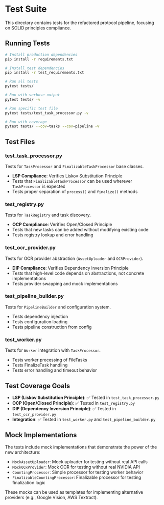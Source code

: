 # Test Suite

This directory contains tests for the refactored protocol pipeline, focusing on SOLID principles compliance.

## Running Tests

```bash
# Install production dependencies
pip install -r requirements.txt

# Install test dependencies
pip install -r test_requirements.txt

# Run all tests
pytest tests/

# Run with verbose output
pytest tests/ -v

# Run specific test file
pytest tests/test_task_processor.py -v

# Run with coverage
pytest tests/ --cov=tasks --cov=pipeline -v
```

## Test Files

### test_task_processor.py
Tests for `TaskProcessor` and `FinalizableTaskProcessor` base classes.
- **LSP Compliance**: Verifies Liskov Substitution Principle
- Tests that `FinalizableTaskProcessor` can be used wherever `TaskProcessor` is expected
- Tests proper separation of `process()` and `finalize()` methods

### test_registry.py
Tests for `TaskRegistry` and task discovery.
- **OCP Compliance**: Verifies Open/Closed Principle
- Tests that new tasks can be added without modifying existing code
- Tests registry lookup and error handling

### test_ocr_provider.py
Tests for OCR provider abstraction (`AssetUploader` and `OCRProvider`).
- **DIP Compliance**: Verifies Dependency Inversion Principle
- Tests that high-level code depends on abstractions, not concrete implementations
- Tests provider swapping and mock implementations

### test_pipeline_builder.py
Tests for `PipelineBuilder` and configuration system.
- Tests dependency injection
- Tests configuration loading
- Tests pipeline construction from config

### test_worker.py
Tests for `Worker` integration with `TaskProcessor`.
- Tests worker processing of FileTasks
- Tests FinalizeTask handling
- Tests error handling and timeout behavior

## Test Coverage Goals

- **LSP (Liskov Substitution Principle)**: ✅ Tested in `test_task_processor.py`
- **OCP (Open/Closed Principle)**: ✅ Tested in `test_registry.py`
- **DIP (Dependency Inversion Principle)**: ✅ Tested in `test_ocr_provider.py`
- **Integration**: ✅ Tested in `test_worker.py` and `test_pipeline_builder.py`

## Mock Implementations

The tests include mock implementations that demonstrate the power of the new architecture:

- `MockAssetUploader`: Mock uploader for testing without real API calls
- `MockOCRProvider`: Mock OCR for testing without real NVIDIA API
- `CountingProcessor`: Simple processor for testing worker behavior
- `FinalizableCountingProcessor`: Finalizable processor for testing finalization logic

These mocks can be used as templates for implementing alternative providers (e.g., Google Vision, AWS Textract).
